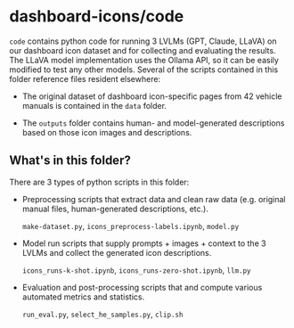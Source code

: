 # dashboard-icons/code

`code` contains python code for running 3 LVLMs (GPT, Claude, LLaVA) on our dashboard icon dataset and for collecting and evaluating the results. The LLaVA model implementation uses the Ollama API, so it can be easily modified to test any other models. Several of the scripts contained in this folder reference files resident elsewhere:

- The original dataset of dashboard icon-specific pages from 42 vehicle manuals is contained in the `data` folder. 

- The `outputs` folder contains human- and model-generated descriptions based on those icon images and descriptions.

## What's in this folder?

There are 3 types of python scripts in this folder:

- Preprocessing scripts that extract data and clean raw data (e.g. original manual files, human-generated descriptions, etc.).

  `make-dataset.py`, `icons_preprocess-labels.ipynb`, `model.py`

- Model run scripts that supply prompts + images + context to the 3 LVLMs and collect the generated icon descriptions.

  `icons_runs-k-shot.ipynb`, `icons_runs-zero-shot.ipynb`, `llm.py`

- Evaluation and post-processing scripts that and compute various automated metrics and statistics.

  `run_eval.py`, `select_he_samples.py`, `clip.sh`
